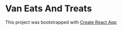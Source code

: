 # Van Eats And Treats

This project was bootstrapped with [Create React App](https://github.com/facebook/create-react-app)
